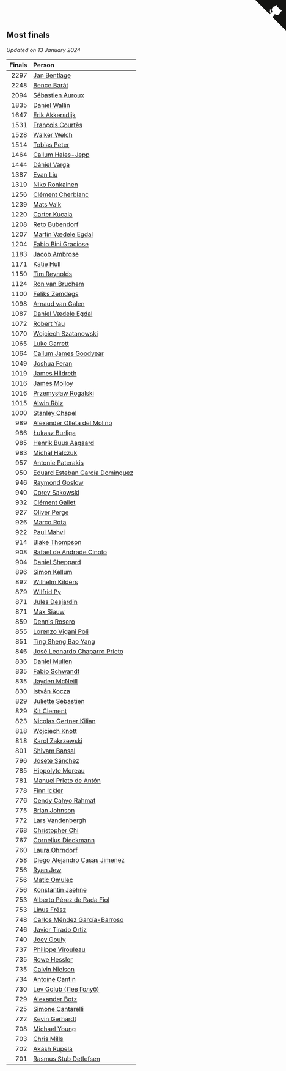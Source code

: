 ## Most finals

*Updated on 13 January 2024*

| Finals | Person |
| ---: | :--- |
| 2297 | [Jan Bentlage](https://www.worldcubeassociation.org/persons/2010BENT01) |
| 2248 | [Bence Barát](https://www.worldcubeassociation.org/persons/2008BARA01) |
| 2094 | [Sébastien Auroux](https://www.worldcubeassociation.org/persons/2008AURO01) |
| 1835 | [Daniel Wallin](https://www.worldcubeassociation.org/persons/2013WALL03) |
| 1647 | [Erik Akkersdijk](https://www.worldcubeassociation.org/persons/2005AKKE01) |
| 1531 | [François Courtès](https://www.worldcubeassociation.org/persons/2008COUR01) |
| 1528 | [Walker Welch](https://www.worldcubeassociation.org/persons/2011WELC01) |
| 1514 | [Tobias Peter](https://www.worldcubeassociation.org/persons/2014PETE03) |
| 1464 | [Callum Hales-Jepp](https://www.worldcubeassociation.org/persons/2012HALE01) |
| 1444 | [Dániel Varga](https://www.worldcubeassociation.org/persons/2008VARG01) |
| 1387 | [Evan Liu](https://www.worldcubeassociation.org/persons/2009LIUE01) |
| 1319 | [Niko Ronkainen](https://www.worldcubeassociation.org/persons/2010RONK01) |
| 1256 | [Clément Cherblanc](https://www.worldcubeassociation.org/persons/2014CHER05) |
| 1239 | [Mats Valk](https://www.worldcubeassociation.org/persons/2007VALK01) |
| 1220 | [Carter Kucala](https://www.worldcubeassociation.org/persons/2015KUCA01) |
| 1208 | [Reto Bubendorf](https://www.worldcubeassociation.org/persons/2012BUBE01) |
| 1207 | [Martin Vædele Egdal](https://www.worldcubeassociation.org/persons/2013EGDA02) |
| 1204 | [Fabio Bini Graciose](https://www.worldcubeassociation.org/persons/2010GRAC02) |
| 1183 | [Jacob Ambrose](https://www.worldcubeassociation.org/persons/2010AMBR01) |
| 1171 | [Katie Hull](https://www.worldcubeassociation.org/persons/2010HULL01) |
| 1150 | [Tim Reynolds](https://www.worldcubeassociation.org/persons/2005REYN01) |
| 1124 | [Ron van Bruchem](https://www.worldcubeassociation.org/persons/2003BRUC01) |
| 1100 | [Feliks Zemdegs](https://www.worldcubeassociation.org/persons/2009ZEMD01) |
| 1098 | [Arnaud van Galen](https://www.worldcubeassociation.org/persons/2006GALE01) |
| 1087 | [Daniel Vædele Egdal](https://www.worldcubeassociation.org/persons/2013EGDA01) |
| 1072 | [Robert Yau](https://www.worldcubeassociation.org/persons/2009YAUR01) |
| 1070 | [Wojciech Szatanowski](https://www.worldcubeassociation.org/persons/2011SZAT01) |
| 1065 | [Luke Garrett](https://www.worldcubeassociation.org/persons/2017GARR05) |
| 1064 | [Callum James Goodyear](https://www.worldcubeassociation.org/persons/2012GOOD02) |
| 1049 | [Joshua Feran](https://www.worldcubeassociation.org/persons/2011FERA01) |
| 1019 | [James Hildreth](https://www.worldcubeassociation.org/persons/2009HILD01) |
| 1016 | [James Molloy](https://www.worldcubeassociation.org/persons/2011MOLL01) |
| 1016 | [Przemysław Rogalski](https://www.worldcubeassociation.org/persons/2013ROGA02) |
| 1015 | [Alwin Rölz](https://www.worldcubeassociation.org/persons/2016ROLZ01) |
| 1000 | [Stanley Chapel](https://www.worldcubeassociation.org/persons/2016CHAP04) |
| 989 | [Alexander Olleta del Molino](https://www.worldcubeassociation.org/persons/2008OLLE01) |
| 986 | [Łukasz Burliga](https://www.worldcubeassociation.org/persons/2013BURL01) |
| 985 | [Henrik Buus Aagaard](https://www.worldcubeassociation.org/persons/2006BUUS01) |
| 983 | [Michał Halczuk](https://www.worldcubeassociation.org/persons/2006HALC01) |
| 957 | [Antonie Paterakis](https://www.worldcubeassociation.org/persons/2012PATE01) |
| 950 | [Eduard Esteban García Domínguez](https://www.worldcubeassociation.org/persons/2011EDUA01) |
| 946 | [Raymond Goslow](https://www.worldcubeassociation.org/persons/2014GOSL01) |
| 940 | [Corey Sakowski](https://www.worldcubeassociation.org/persons/2011SAKO01) |
| 932 | [Clément Gallet](https://www.worldcubeassociation.org/persons/2004GALL02) |
| 927 | [Olivér Perge](https://www.worldcubeassociation.org/persons/2007PERG01) |
| 926 | [Marco Rota](https://www.worldcubeassociation.org/persons/2009ROTA01) |
| 922 | [Paul Mahvi](https://www.worldcubeassociation.org/persons/2012MAHV01) |
| 914 | [Blake Thompson](https://www.worldcubeassociation.org/persons/2010THOM03) |
| 908 | [Rafael de Andrade Cinoto](https://www.worldcubeassociation.org/persons/2007CINO01) |
| 904 | [Daniel Sheppard](https://www.worldcubeassociation.org/persons/2009SHEP01) |
| 896 | [Simon Kellum](https://www.worldcubeassociation.org/persons/2016KELL12) |
| 892 | [Wilhelm Kilders](https://www.worldcubeassociation.org/persons/2010KILD02) |
| 879 | [Wilfrid Py](https://www.worldcubeassociation.org/persons/2016PYWI01) |
| 871 | [Jules Desjardin](https://www.worldcubeassociation.org/persons/2010DESJ01) |
| 871 | [Max Siauw](https://www.worldcubeassociation.org/persons/2017SIAU02) |
| 859 | [Dennis Rosero](https://www.worldcubeassociation.org/persons/2010ROSE03) |
| 855 | [Lorenzo Vigani Poli](https://www.worldcubeassociation.org/persons/2007POLI01) |
| 851 | [Ting Sheng Bao Yang](https://www.worldcubeassociation.org/persons/2008BAOY01) |
| 846 | [José Leonardo Chaparro Prieto](https://www.worldcubeassociation.org/persons/2011CHAP01) |
| 836 | [Daniel Mullen](https://www.worldcubeassociation.org/persons/2016MULL04) |
| 835 | [Fabio Schwandt](https://www.worldcubeassociation.org/persons/2014SCHW02) |
| 835 | [Jayden McNeill](https://www.worldcubeassociation.org/persons/2012MCNE01) |
| 830 | [István Kocza](https://www.worldcubeassociation.org/persons/2005KOCZ01) |
| 829 | [Juliette Sébastien](https://www.worldcubeassociation.org/persons/2014SEBA01) |
| 829 | [Kit Clement](https://www.worldcubeassociation.org/persons/2008CLEM01) |
| 823 | [Nicolas Gertner Kilian](https://www.worldcubeassociation.org/persons/2013GERT01) |
| 818 | [Wojciech Knott](https://www.worldcubeassociation.org/persons/2011KNOT01) |
| 818 | [Karol Zakrzewski](https://www.worldcubeassociation.org/persons/2014ZAKR01) |
| 801 | [Shivam Bansal](https://www.worldcubeassociation.org/persons/2011BANS02) |
| 796 | [Josete Sánchez](https://www.worldcubeassociation.org/persons/2015SANC18) |
| 785 | [Hippolyte Moreau](https://www.worldcubeassociation.org/persons/2008MORE02) |
| 781 | [Manuel Prieto de Antón](https://www.worldcubeassociation.org/persons/2015ANTO04) |
| 778 | [Finn Ickler](https://www.worldcubeassociation.org/persons/2012ICKL01) |
| 776 | [Cendy Cahyo Rahmat](https://www.worldcubeassociation.org/persons/2010RAHM02) |
| 775 | [Brian Johnson](https://www.worldcubeassociation.org/persons/2013JOHN10) |
| 772 | [Lars Vandenbergh](https://www.worldcubeassociation.org/persons/2003VAND01) |
| 768 | [Christopher Chi](https://www.worldcubeassociation.org/persons/2014CHIC01) |
| 767 | [Cornelius Dieckmann](https://www.worldcubeassociation.org/persons/2009DIEC01) |
| 760 | [Laura Ohrndorf](https://www.worldcubeassociation.org/persons/2009OHRN01) |
| 758 | [Diego Alejandro Casas Jimenez](https://www.worldcubeassociation.org/persons/2014JIME05) |
| 756 | [Ryan Jew](https://www.worldcubeassociation.org/persons/2008JEWR01) |
| 756 | [Matic Omulec](https://www.worldcubeassociation.org/persons/2010OMUL02) |
| 756 | [Konstantin Jaehne](https://www.worldcubeassociation.org/persons/2015JAEH01) |
| 753 | [Alberto Pérez de Rada Fiol](https://www.worldcubeassociation.org/persons/2011FIOL01) |
| 753 | [Linus Frész](https://www.worldcubeassociation.org/persons/2011FRES01) |
| 748 | [Carlos Méndez García-Barroso](https://www.worldcubeassociation.org/persons/2010GARC02) |
| 746 | [Javier Tirado Ortiz](https://www.worldcubeassociation.org/persons/2009TIRA01) |
| 740 | [Joey Gouly](https://www.worldcubeassociation.org/persons/2007GOUL01) |
| 737 | [Philippe Virouleau](https://www.worldcubeassociation.org/persons/2008VIRO01) |
| 735 | [Rowe Hessler](https://www.worldcubeassociation.org/persons/2007HESS01) |
| 735 | [Calvin Nielson](https://www.worldcubeassociation.org/persons/2014NIEL03) |
| 734 | [Antoine Cantin](https://www.worldcubeassociation.org/persons/2010CANT02) |
| 730 | [Lev Golub (Лев Голуб)](https://www.worldcubeassociation.org/persons/2014HOLU01) |
| 729 | [Alexander Botz](https://www.worldcubeassociation.org/persons/2013BOTZ01) |
| 725 | [Simone Cantarelli](https://www.worldcubeassociation.org/persons/2012CANT02) |
| 722 | [Kevin Gerhardt](https://www.worldcubeassociation.org/persons/2013GERH01) |
| 708 | [Michael Young](https://www.worldcubeassociation.org/persons/2008YOUN02) |
| 703 | [Chris Mills](https://www.worldcubeassociation.org/persons/2014MILL04) |
| 702 | [Akash Rupela](https://www.worldcubeassociation.org/persons/2012RUPE01) |
| 701 | [Rasmus Stub Detlefsen](https://www.worldcubeassociation.org/persons/2014DETL01) |


<a href="https://github.com/jonatanklosko/wca_statistics" class="github-corner" aria-label="View source on Github"><svg width="80" height="80" viewBox="0 0 250 250" style="fill:#151513; color:#fff; position: absolute; top: 0; border: 0; right: 0;" aria-hidden="true"><path d="M0,0 L115,115 L130,115 L142,142 L250,250 L250,0 Z"></path><path d="M128.3,109.0 C113.8,99.7 119.0,89.6 119.0,89.6 C122.0,82.7 120.5,78.6 120.5,78.6 C119.2,72.0 123.4,76.3 123.4,76.3 C127.3,80.9 125.5,87.3 125.5,87.3 C122.9,97.6 130.6,101.9 134.4,103.2" fill="currentColor" style="transform-origin: 130px 106px;" class="octo-arm"></path><path d="M115.0,115.0 C114.9,115.1 118.7,116.5 119.8,115.4 L133.7,101.6 C136.9,99.2 139.9,98.4 142.2,98.6 C133.8,88.0 127.5,74.4 143.8,58.0 C148.5,53.4 154.0,51.2 159.7,51.0 C160.3,49.4 163.2,43.6 171.4,40.1 C171.4,40.1 176.1,42.5 178.8,56.2 C183.1,58.6 187.2,61.8 190.9,65.4 C194.5,69.0 197.7,73.2 200.1,77.6 C213.8,80.2 216.3,84.9 216.3,84.9 C212.7,93.1 206.9,96.0 205.4,96.6 C205.1,102.4 203.0,107.8 198.3,112.5 C181.9,128.9 168.3,122.5 157.7,114.1 C157.9,116.9 156.7,120.9 152.7,124.9 L141.0,136.5 C139.8,137.7 141.6,141.9 141.8,141.8 Z" fill="currentColor" class="octo-body"></path></svg></a><style>.github-corner:hover .octo-arm{animation:octocat-wave 560ms ease-in-out}@keyframes octocat-wave{0%,100%{transform:rotate(0)}20%,60%{transform:rotate(-25deg)}40%,80%{transform:rotate(10deg)}}@media (max-width:500px){.github-corner:hover .octo-arm{animation:none}.github-corner .octo-arm{animation:octocat-wave 560ms ease-in-out}}</style>
